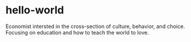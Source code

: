 # hello-world

Economist intersted in the cross-section of culture, behavior, and choice.  Focusing on education and how to teach the world to love.
